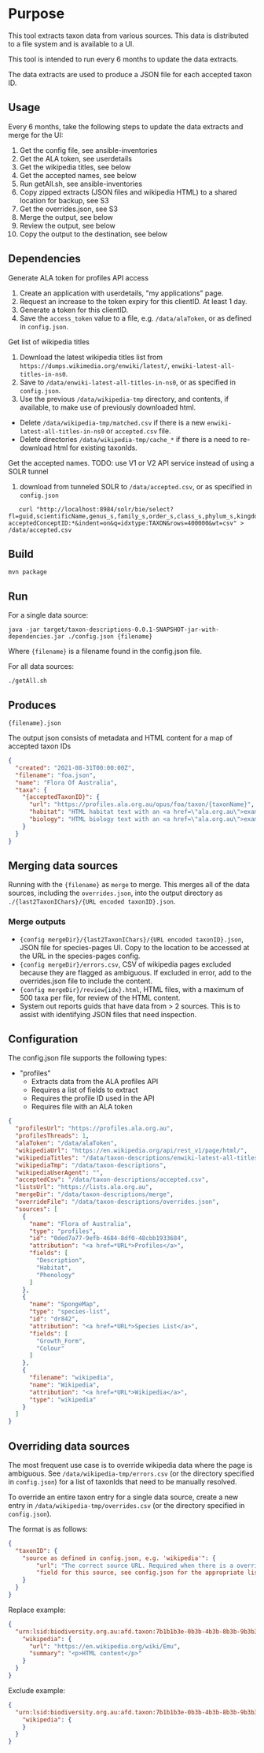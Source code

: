 # Purpose
This tool extracts taxon data from various sources. This data is distributed to a file system and is available to a UI.

This tool is intended to run every 6 months to update the data extracts.

The data extracts are used to produce a JSON file for each accepted taxon ID.

## Usage
Every 6 months, take the following steps to update the data extracts and merge for the UI:
1. Get the config file, see ansible-inventories
2. Get the ALA token, see userdetails
3. Get the wikipedia titles, see below
4. Get the accepted names, see below 
5. Run getAll.sh, see ansible-inventories 
6. Copy zipped extracts (JSON files and wikipedia HTML) to a shared location for backup, see S3 
7. Get the overrides.json, see S3 
8. Merge the output, see below 
9. Review the output, see below 
10. Copy the output to the destination, see below

## Dependencies
Generate ALA token for profiles API access
1. Create an application with userdetails, "my applications" page.
2. Request an increase to the token expiry for this clientID. At least 1 day.
3. Generate a token for this clientID.
4. Save the `access_token` value to a file, e.g. `/data/alaToken`, or as defined in `config.json`.

Get list of wikipedia titles 
1. Download the latest wikipedia titles list from `https://dumps.wikimedia.org/enwiki/latest/`, `enwiki-latest-all-titles-in-ns0`.
2. Save to `/data/enwiki-latest-all-titles-in-ns0`, or as specified in `config.json`.
3. Use the previous `/data/wikipedia-tmp` directory, and contents, if available, to make use of previously downloaded html. 
 - Delete `/data/wikipedia-tmp/matched.csv` if there is a new `enwiki-latest-all-titles-in-ns0` or `accepted.csv` file.
 - Delete directories `/data/wikipedia-tmp/cache_*` if there is a need to re-download html for existing taxonIds.

Get the accepted names. TODO: use V1 or V2 API service instead of using a SOLR tunnel
1. download from tunneled SOLR to `/data/accepted.csv`, or as specified in `config.json`
```shell
   curl "http://localhost:8984/solr/bie/select?fl=guid,scientificName,genus_s,family_s,order_s,class_s,phylum_s,kingdom_s&fq=-acceptedConceptID:*&indent=on&q=idxtype:TAXON&rows=400000&wt=csv" > /data/accepted.csv
```

## Build

```shell
mvn package
```

## Run

For a single data source:
```shell
java -jar target/taxon-descriptions-0.0.1-SNAPSHOT-jar-with-dependencies.jar ./config.json {filename}
```
Where `{filename}` is a filename found in the config.json file.

For all data sources:
```shell
./getAll.sh
```

## Produces
```shell
{filename}.json
```

The output json consists of metadata and HTML content for a map of accepted taxon IDs

```json
{
  "created": "2021-08-31T00:00:00Z",
  "filename": "foa.json",
  "name": "Flora Of Australia",
  "taxa": {
    "{acceptedTaxonID}": {
      "url": "https://profiles.ala.org.au/opus/foa/taxon/{taxonName}",
      "habitat": "HTML habitat text with an <a href=\"ala.org.au\">example a tag</>",
      "biology": "HTML biology text with an <a href=\"ala.org.au\">example a tag</>"
    }
  }
}
```

## Merging data sources

Running with the `{filename}` as `merge` to merge. This merges all of the data sources, including the
`overrides.json`, into the output directory as `./{last2TaxonIChars}/{URL encoded taxonID}.json`.

### Merge outputs
- `{config mergeDir}/{last2TaxonIChars}/{URL encoded taxonID}.json`, JSON file for species-pages UI. Copy to the location to be accessed at the URL in the species-pages config.
- `{config mergeDir}/errors.csv`, CSV of wikipedia pages excluded because they are flagged as ambiguous. If excluded in error, add to the overrides.json file to include the content.
- `{config mergeDir}/review{idx}.html`, HTML files, with a maximum of 500 taxa per file, for review of the HTML content.
- System out reports guids that have data from > 2 sources. This is to assist with identifying JSON files that need inspection.

## Configuration

The config.json file supports the following types:
- "profiles"
  - Extracts data from the ALA profiles API
  - Requires a list of fields to extract
  - Requires the profile ID used in the API
  - Requires file with an ALA token

```json
{
  "profilesUrl": "https://profiles.ala.org.au",
  "profilesThreads": 1,
  "alaToken": "/data/alaToken",
  "wikipediaUrl": "https://en.wikipedia.org/api/rest_v1/page/html/",
  "wikipediaTitles": "/data/taxon-descriptions/enwiki-latest-all-titles-in-ns0",
  "wikipediaTmp": "/data/taxon-descriptions",
  "wikipediaUserAgent": "",
  "acceptedCsv": "/data/taxon-descriptions/accepted.csv",
  "listsUrl": "https://lists.ala.org.au",
  "mergeDir": "/data/taxon-descriptions/merge",
  "overrideFile": "/data/taxon-descriptions/overrides.json",
  "sources": [
    {
      "name": "Flora of Australia",
      "type": "profiles",
      "id": "0ded7a77-9efb-4684-8df0-48cbb1933684",
      "attribution": "<a href=*URL*>Profiles</a>",
      "fields": [
        "Description",
        "Habitat",
        "Phenology"
      ]
    },
    {
      "name": "SpongeMap",
      "type": "species-list",
      "id": "dr842",
      "attribution": "<a href=*URL*>Species List</a>",
      "fields": [
        "Growth_Form",
        "Colour"
      ]
    },
    {
      "filename": "wikipedia",
      "name": "Wikipedia",
      "attribution": "<a href=*URL*>Wikipedia</a>",
      "type": "wikipedia"
    }
  ]
}
```

## Overriding data sources

The most frequent use case is to override wikipedia data where the page is ambiguous. See `/data/wikipedia-tmp/errors.csv` (or the directory specified in `config.json`) for a list of taxonIds that need to be manually resolved.

To override an entire taxon entry for a single data source, create a new entry in `/data/wikipedia-tmp/overrides.csv` (or the directory specified in `config.json`).

The format is as follows:
```json
{
  "taxonID": {
    "source as defined in config.json, e.g. 'wikipedia'": {
        "url": "The correct source URL. Required when there is a override. Not required when excluding this source for this taxonId",
        "field for this source, see config.json for the appropriate list": "<p>HTML content</p>"
    }
  }
}
```

Replace example:
```json
{
  "urn:lsid:biodiversity.org.au:afd.taxon:7b1b1b3e-0b3b-4b3b-8b3b-9b3b3b3b3b3b": {
    "wikipedia": {
      "url": "https://en.wikipedia.org/wiki/Emu",
      "summary": "<p>HTML content</p>"
    }
  }
}
```

Exclude example:
```json
{
  "urn:lsid:biodiversity.org.au:afd.taxon:7b1b1b3e-0b3b-4b3b-8b3b-9b3b3b3b3b3b": {
    "wikipedia": {
    }
  }
}
```
